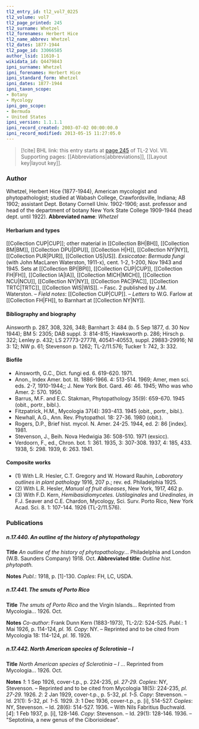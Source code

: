 ```yaml
---
tl2_entry_id: tl2_vol7_0225
tl2_volume: vol7
tl2_page_printed: 245
tl2_surname: Whetzel
tl2_forenames: Herbert Hice
tl2_name_abbrev: Whetzel
tl2_dates: 1877-1944
tl2_page_id: 33066585
author_lsid: 11610-1
wikidata_id: Q4479843
ipni_surname: Whetzel
ipni_forenames: Herbert Hice
ipni_standard_form: Whetzel
ipni_dates: 1877-1944
ipni_taxon_scope: 
- Botany
- Mycology
ipni_geo_scope: 
- Bermuda
- United States
ipni_version: 1.1.1.1
ipni_record_created: 2003-07-02 00:00:00.0
ipni_record_modified: 2013-05-15 11:27:05.0
---
```



> [!cite] BHL link: this entry starts at [page 245](https://www.biodiversitylibrary.org/page/33066585) of TL-2 Vol. VII.
> Supporting pages: [[Abbreviations|abbreviations]], [[Layout key|layout key]].

### Author

Whetzel, Herbert Hice (1877-1944), American mycologist and phytopathologist; studied at Wabash College, Crawfordsville, Indiana; AB 1902; assistant Dept. Botany Cornell Univ. 1902-1906; asst. professor and head of the department of botany New York State College 1909-1944 (head dept. until 1922). 
**Abbreviated name**: *Whetzel*

#### Herbarium and types

[[Collection CUP|CUP]]; other material in [[Collection BH|BH]], [[Collection BM|BM]], [[Collection DPU|DPU]], [[Collection H|H]], [[Collection NY|NY]], [[Collection PUR|PUR]], [[Collection US|US]].
*Exsiccatae*: *Bermuda fungi* (with John MacLaren Waterston, 1911-x), cent. 1-2, 1-200, Nov 1943 and 1945. Sets at [[Collection BPI|BPI]], [[Collection CUP|CUP]], [[Collection FH|FH]], [[Collection IA|IA]], [[Collection MICH|MICH]], [[Collection NCU|NCU]], [[Collection NY|NY]], [[Collection PAC|PAC]], [[Collection TRTC|TRTC]], [[Collection WIS|WIS]]. – Fasc. 2 published by J.M. Waterston. – *Field notes*: [[Collection CUP|CUP]]. – *Letters* to W.G. Farlow at [[Collection FH|FH]], to Barnhart at [[Collection NY|NY]].

#### Bibliography and biography

Ainsworth p. 287, 308, 326, 348; Barnhart 3: 484 (b. 5 Sep 1877, d. 30 Nov 1944); BM 5: 2305; DAB suppl. 3: 814-815; Hawksworth p. 286; Hirsch p. 322; Lenley p. 432; LS 27773-27778, 40541-40553, suppl. 29883-29916; NI 3: 12; NW p. 61; Stevenson p. 1262; TL-2/11.576; Tucker 1: 742, 3: 332.

#### Biofile

- Ainsworth, G.C., Dict. fungi ed. 6. 619-620. 1971.
- Anon., Index Amer. bot. lit. 1886-1966. 4: 513-514. 1969; Amer, men sci. eds. 2-7, 1910-1944;; J. New York Bot. Gard. 46: 46. 1945; Who was who Amer. 2: 570. 1950.
- Barrus, M.F. and E.C. Stakman, Phytopathology 35(9): 659-670. 1945 (obit., portr., bibl.).
- Fitzpatrick, H.M., Mycologia 37(4): 393-413. 1945 (obit., portr., bibl.).
- Newhall, A.G., Ann. Rev. Phytopathol. 18: 27-36. 1980 (obit.).
- Rogers, D.P., Brief hist. mycol. N. Amer. 24-25. 1944, ed. 2: 86 \[index\]. 1981.
- Stevenson, J., Beih. Nova Hedwigia 36: 508-510. 1971 (exsicc).
- Verdoorn, F., ed., Chron. bot. 1: 361. 1935, 3: 307-308. 1937, 4: 185, 433. 1938, 5: 298. 1939, 6: 263. 1941.

#### Composite works

- (1) With L.R. Hesler, C.T. Gregory and W. Howard Rauhin, *Laboratory outlines in plant pathology* 1916, 207 p.; rev. ed. Philadelphia 1925.
- (2) With L.R. Hesler, *Manual of fruit diseases*, New York, 1917, 462 p.
- (3) With F.D. Kern, *Hemibasidiomycetes. Ustilaginales* and *Uredinales, in* F.J. Seaver and C.E. Chardon, Mycology, Sci. Surv. Porto Rico, New York Acad. Sci. 8. 1: 107-144. 1926 (TL-2/11.576).

### Publications

##### n.17.440. An outline of the history of phytopathology

**Title**
*An outline of the history of phytopathology*... Philadelphia and London (W.B. Saunders Company) 1918. Oct.
**Abbreviated title**: *Outline hist. phytopath.*

**Notes**
*Publ*.: 1918, p. \[1\]-130. *Coples*: FH, LC, USDA.

##### n.17.441. The smuts of Porto Rico

**Title**
*The smuts of Porto Rico* and the Virgin Islands... Reprinted from Mycologia... 1926. Oct.

**Notes**
*Co-author*: Frank Dunn Kern (1883-1973), TL-2/2: 524-525.
*Publ*.: 1 Mai 1926, p. 114-124, *pl. 16. Copy*: NY. – Reprinted and to be cited from Mycologia 18: 114-124, *pl*. *16*. 1926.

##### n.17.442. North American species of Sclerotinia – I

**Title**
*North American species of Sclerotinia – I* ... Reprinted from Mycologia... 1926. Oct.

**Notes**
*1*: 1 Sep 1926, cover-t.p., p. 224-235, pl. *27-29. Coples*: NY, Stevenson. – Reprinted and to be cited from Mycologia 18(5): 224-235, *pl. 27-29.* 1926.
*2*: 2 Jan 1929, cover-t.p., p. 5-32, *pl. 1-5. Copy*: Stevenson. – Id. 21(1): 5-32, *pl. 1-5.* 1929.
*3*: 1 Dec 1936, cover-t.p., p. \[i\], 514-527. *Coples*: NY, Stevenson. – Id. 28(6): 514-527. 1936. – With Nils Fabritius Buchwald.
\[*4*\]: 1 Feb 1937, p. \[i\], 128-146. *Copy*: Stevenson. – Id. 29(1): 128-146. 1936. – "Septotinia, a new genus of the Ciborioideae".

